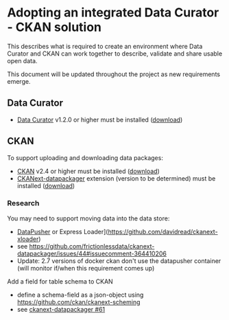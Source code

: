 # Adopting an integrated Data Curator - CKAN solution

This describes what is required to create an environment where Data Curator and CKAN can work together to describe, validate and share usable open data.

This document will be updated throughout the project as new requirements emerge. 

## Data Curator

- [Data Curator](https://github.com/ODIQueensland/data-curator) v1.2.0 or higher must be installed ([download](https://github.com/ODIQueensland/data-curator/releases))

## CKAN 

To support uploading and downloading data packages: 
- [CKAN](https://ckan.org) v2.4 or higher must be installed ([download](https://github.com/ckan/ckan/releases))
- [CKANext-datapackager](https://github.com/frictionlessdata/ckanext-datapackager) extension (version to be determined) must be installed ([download](https://github.com/frictionlessdata/ckanext-datapackager/releases))

### Research

You may need to support moving data into the data store: 
- [DataPusher](http://docs.ckan.org/projects/datapusher/en/latest/) or Express Loader](https://github.com/davidread/ckanext-xloader)
- see https://github.com/frictionlessdata/ckanext-datapackager/issues/44#issuecomment-364410206
- Update: 2.7 versions of docker ckan don't use the datapusher container (will monitor if/when this requirement comes up)

Add a field for table schema to CKAN 
- define a schema-field as a json-object using https://github.com/ckan/ckanext-scheming
- see [ckanext-datapackager #61](https://github.com/frictionlessdata/ckanext-datapackager/issues/61)
